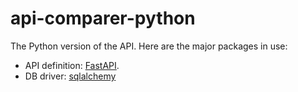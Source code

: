 # api-comparer-python
The Python version of the API. Here are the major packages in use:
- API definition: [FastAPI](https://fastapi.tiangolo.com/).
- DB driver: [sqlalchemy](https://docs.sqlalchemy.org/en/20/dialects/postgresql.html)
